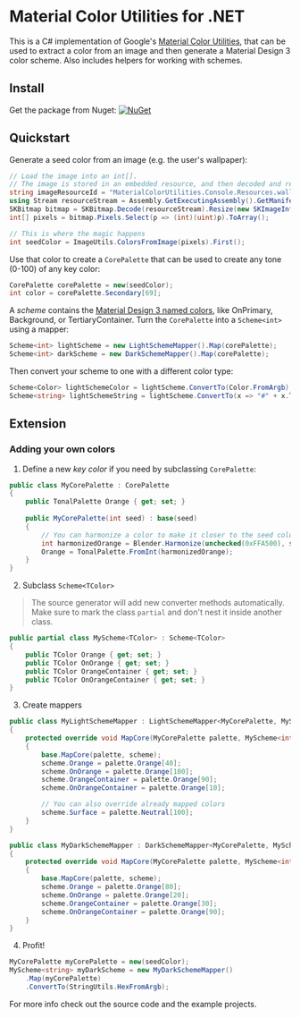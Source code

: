 
# Material Color Utilities for .NET

This is a C# implementation of Google's [Material Color Utilities](https://github.com/material-foundation/material-color-utilities), that can be used to extract a color from an image and then generate a Material Design 3 color scheme. Also includes helpers for working with schemes.

## Install

Get the package from Nuget:
[![NuGet](https://img.shields.io/nuget/v/MaterialColorUtilities.svg)](https://www.nuget.org/packages/MaterialColorUtilities)

## Quickstart

Generate a seed color from an image (e.g. the user's wallpaper):

```csharp
// Load the image into an int[].
// The image is stored in an embedded resource, and then decoded and resized using SkiaSharp.
string imageResourceId = "MaterialColorUtilities.Console.Resources.wallpaper.webp";
using Stream resourceStream = Assembly.GetExecutingAssembly().GetManifestResourceStream(imageResourceId);
SKBitmap bitmap = SKBitmap.Decode(resourceStream).Resize(new SKImageInfo(112, 112), SKFilterQuality.Medium);
int[] pixels = bitmap.Pixels.Select(p => (int)(uint)p).ToArray();

// This is where the magic happens
int seedColor = ImageUtils.ColorsFromImage(pixels).First();
```

Use that color to create a `CorePalette` that can be used to create any tone (0-100) of any key color:

```csharp
CorePalette corePalette = new(seedColor);
int color = corePalette.Secondary[69];
```

A *scheme* contains the [Material Design 3 named colors](https://m3.material.io/styles/color/the-color-system/tokens), like OnPrimary, Background, or TertiaryContainer. Turn the `CorePalette` into a `Scheme<int>` using a mapper:

```csharp
Scheme<int> lightScheme = new LightSchemeMapper().Map(corePalette);
Scheme<int> darkScheme = new DarkSchemeMapper().Map(corePalette);
```

Then convert your scheme to one with a different color type:

```csharp
Scheme<Color> lightSchemeColor = lightScheme.ConvertTo(Color.FromArgb);
Scheme<string> lightSchemeString = lightScheme.ConvertTo(x => "#" + x.ToString("X")[2..]);
```

## Extension
### Adding your own colors

1. Define a new *key color* if you need by subclassing `CorePalette`:

```csharp
public class MyCorePalette : CorePalette
{
    public TonalPalette Orange { get; set; }
    
    public MyCorePalette(int seed) : base(seed)
    {
        // You can harmonize a color to make it closer to the seed color
        int harmonizedOrange = Blender.Harmonize(unchecked(0xFFA500), seed);
        Orange = TonalPalette.FromInt(harmonizedOrange);
    }
}
```

2. Subclass `Scheme<TColor>`

> The source generator will add new converter methods automatically.
> Make sure to mark the class `partial` and don't nest it inside another class.

```csharp
public partial class MyScheme<TColor> : Scheme<TColor>
{
    public TColor Orange { get; set; }
    public TColor OnOrange { get; set; }
    public TColor OrangeContainer { get; set; }
    public TColor OnOrangeContainer { get; set; }
}
```

3. Create mappers

```csharp
public class MyLightSchemeMapper : LightSchemeMapper<MyCorePalette, MyScheme<int>>
{
    protected override void MapCore(MyCorePalette palette, MyScheme<int> scheme)
    {
        base.MapCore(palette, scheme);
        scheme.Orange = palette.Orange[40];
        scheme.OnOrange = palette.Orange[100];
        scheme.OrangeContainer = palette.Orange[90];
        scheme.OnOrangeContainer = palette.Orange[10];

        // You can also override already mapped colors
        scheme.Surface = palette.Neutral[100];
    }
}

public class MyDarkSchemeMapper : DarkSchemeMapper<MyCorePalette, MyScheme<int>>
{
    protected override void MapCore(MyCorePalette palette, MyScheme<int> scheme)
    {
        base.MapCore(palette, scheme);
        scheme.Orange = palette.Orange[80];
        scheme.OnOrange = palette.Orange[20];
        scheme.OrangeContainer = palette.Orange[30];
        scheme.OnOrangeContainer = palette.Orange[90];
    }
}
```

4. Profit!

```csharp
MyCorePalette myCorePalette = new(seedColor);
MyScheme<string> myDarkScheme = new MyDarkSchemeMapper()
    .Map(myCorePalette)
    .ConvertTo(StringUtils.HexFromArgb);
```

For more info check out the source code and the example projects.
